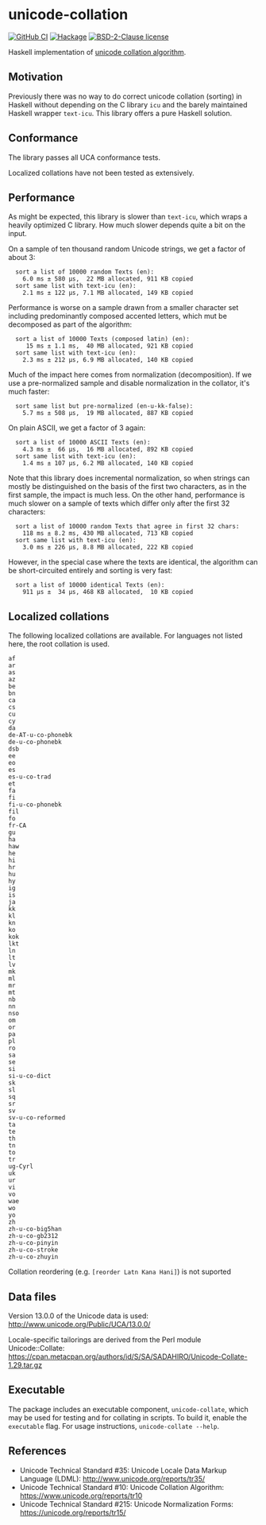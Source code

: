 # unicode-collation

[![GitHub
CI](https://github.com/jgm/unicode-collation/workflows/CI%20tests/badge.svg)](https://github.com/jgm/unicode-collation/actions)
[![Hackage](https://img.shields.io/hackage/v/unicode-collation.svg?logo=haskell)](https://hackage.haskell.org/package/unicode-collation)
[![BSD-2-Clause license](https://img.shields.io/badge/license-BSD--2--Clause-blue.svg)](LICENSE)

Haskell implementation of [unicode collation algorithm].

[unicode collation algorithm]:  https://www.unicode.org/reports/tr10

## Motivation

Previously there was no way to do correct unicode collation
(sorting) in Haskell without depending on the C library `icu`
and the barely maintained Haskell wrapper `text-icu`.  This
library offers a pure Haskell solution.

## Conformance

The library passes all UCA conformance tests.

Localized collations have not been tested as extensively.

## Performance

As might be expected, this library is slower than `text-icu`,
which wraps a heavily optimized C library.  How much slower
depends quite a bit on the input.

On a sample of ten thousand random Unicode strings, we get a
factor of about 3:

```
  sort a list of 10000 random Texts (en):
    6.0 ms ± 580 μs,  22 MB allocated, 911 KB copied
  sort same list with text-icu (en):
    2.1 ms ± 122 μs, 7.1 MB allocated, 149 KB copied
```

Performance is worse on a sample drawn from a smaller character
set including predominantly composed accented letters, which mut
be decomposed as part of the algorithm:

```
  sort a list of 10000 Texts (composed latin) (en):
     15 ms ± 1.1 ms,  40 MB allocated, 921 KB copied
  sort same list with text-icu (en):
    2.3 ms ± 212 μs, 6.9 MB allocated, 140 KB copied
```

Much of the impact here comes from normalization (decomposition).
If we use a pre-normalized sample and disable normalization
in the collator, it's much faster:

```
  sort same list but pre-normalized (en-u-kk-false):
    5.7 ms ± 508 μs,  19 MB allocated, 887 KB copied
```

On plain ASCII, we get a factor of 3 again:

```
  sort a list of 10000 ASCII Texts (en):
    4.3 ms ±  66 μs,  16 MB allocated, 892 KB copied
  sort same list with text-icu (en):
    1.4 ms ± 107 μs, 6.2 MB allocated, 140 KB copied
```

Note that this library does incremental normalization,
so when strings can mostly be distinguished on the basis
of the first two characters, as in the first sample, the
impact is much less.  On the other hand, performance is
much slower on a sample of texts which differ only after
the first 32 characters:

```
  sort a list of 10000 random Texts that agree in first 32 chars:
    118 ms ± 8.2 ms, 430 MB allocated, 713 KB copied
  sort same list with text-icu (en):
    3.0 ms ± 226 μs, 8.8 MB allocated, 222 KB copied
```

However, in the special case where the texts are identical,
the algorithm can be short-circuited entirely and sorting
is very fast:

```
  sort a list of 10000 identical Texts (en):
    911 μs ±  34 μs, 468 KB allocated,  10 KB copied
```

## Localized collations

The following localized collations are available.
For languages not listed here, the root collation is
used.

```
af
ar
as
az
be
bn
ca
cs
cu
cy
da
de-AT-u-co-phonebk
de-u-co-phonebk
dsb
ee
eo
es
es-u-co-trad
et
fa
fi
fi-u-co-phonebk
fil
fo
fr-CA
gu
ha
haw
he
hi
hr
hu
hy
ig
is
ja
kk
kl
kn
ko
kok
lkt
ln
lt
lv
mk
ml
mr
mt
nb
nn
nso
om
or
pa
pl
ro
sa
se
si
si-u-co-dict
sk
sl
sq
sr
sv
sv-u-co-reformed
ta
te
th
tn
to
tr
ug-Cyrl
uk
ur
vi
vo
wae
wo
yo
zh
zh-u-co-big5han
zh-u-co-gb2312
zh-u-co-pinyin
zh-u-co-stroke
zh-u-co-zhuyin
```

Collation reordering (e.g. `[reorder Latn Kana Hani]`)
is not suported

## Data files

Version 13.0.0 of the Unicode data is used:
<http://www.unicode.org/Public/UCA/13.0.0/>

Locale-specific tailorings are derived from the Perl
module Unicode::Collate:
https://cpan.metacpan.org/authors/id/S/SA/SADAHIRO/Unicode-Collate-1.29.tar.gz

## Executable

The package includes an executable component, `unicode-collate`,
which may be used for testing and for collating in scripts.
To build it, enable the `executable` flag.
For usage instructions, `unicode-collate --help`.

## References

- Unicode Technical Standard #35:
  Unicode Locale Data Markup Language (LDML):
  <http://www.unicode.org/reports/tr35/>
- Unicode Technical Standard #10:
  Unicode Collation Algorithm:
  <https://www.unicode.org/reports/tr10>
- Unicode Technical Standard #215:
  Unicode Normalization Forms:
  <https://unicode.org/reports/tr15/>

